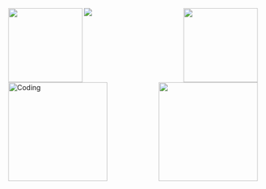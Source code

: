 <div>
<img align = 'left' height = '150' src = 'https://user-images.githubusercontent.com/102906132/163326777-aaeaf0c6-bab3-4fe9-af53-13b8e4dba311.png'>
<img align = 'right' height = '150' width = '150' src = 'https://user-images.githubusercontent.com/102906132/163293171-f7d17ed6-10bb-458c-bf8d-b3c3cac729f7.gif'>
</div> 

<div margin-top = '20'><img align = 'left' alt = 'Coding' width = '200' src = 'https://user-images.githubusercontent.com/102906132/163227643-6b63bf7a-f02c-4d03-86f1-ca524596b4d2.gif'>
  <img align = 'right' width = '200' src = 'https://user-images.githubusercontent.com/102906132/163293251-dd6ec789-fc63-4dc8-8544-5c5344f9b825.jpg'>
</div>
<div><img src = 'https://metrics.lecoq.io/Ggy-king?template=classic&base.header=0&languages=1&stars=1&achievements=1&activity=1&notable=1&repositories=1&gists=1&repositories=100&repositories.batch=100&repositories.forks=false&repositories.affiliations=owner&languages.limit=8&languages.threshold=0%25&languages.colors=github&languages.aliases=c%2Cc%2B%2B%2Cjavasprit%2Chtml%2Ccss%2Cpython&languages.sections=most-used&languages.indepth=false&languages.analysis.timeout=15&languages.categories=markup%2C%20programming&languages.recent.categories=markup%2C%20programming&languages.recent.load=300&languages.recent.days=14&stars.limit=4&activity.limit=5&activity.load=300&activity.days=14&activity.visibility=all&activity.timestamps=false&activity.filter=all&achievements.threshold=C&achievements.secrets=true&achievements.display=detailed&achievements.limit=0&achievements.ignored=%E5%86%92%E9%99%A9%E8%80%85%2C%E7%BC%96%E7%A8%8B%E6%9C%BA%E5%99%A8%2C%E5%B0%8F%E6%AD%A6&notable.from=organization&notable.repositories=false&notable.indepth=true&notable.types=commit&config.timezone=Asia%2FShanghai&config.display=large'></div>
